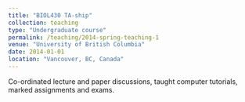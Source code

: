 ```yaml
---
title: "BIOL430 TA-ship"
collection: teaching
type: "Undergraduate course"
permalink: /teaching/2014-spring-teaching-1
venue: "University of British Columbia"
date: 2014-01-01
location: "Vancouver, BC, Canada"
---
```


Co-ordinated lecture and paper discussions, taught computer tutorials, marked assignments and exams.
